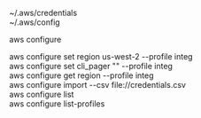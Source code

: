 
~/.aws/credentials  
~/.aws/config  


aws configure  

aws configure set region us-west-2 --profile integ  
aws configure set cli_pager "" --profile integ  
aws configure get region --profile integ  
aws configure import --csv file://credentials.csv  
aws configure list  
aws configure list-profiles  